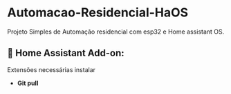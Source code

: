 # Automacao-Residencial-HaOS
Projeto Simples de Automação residencial com esp32 e Home assistant OS.

## 🧩 Home Assistant Add-on: 
Extensões necessárias instalar
- **Git pull**
